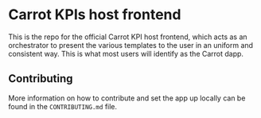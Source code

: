 # Carrot KPIs host frontend

This is the repo for the official Carrot KPI host frontend, which acts as an
orchestrator to present the various templates to the user in an uniform and
consistent way. This is what most users will identify as the Carrot dapp.

## Contributing

More information on how to contribute and set the app up locally can be found in
the `CONTRIBUTING.md` file.
